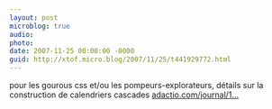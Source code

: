 ```yaml
---
layout: post
microblog: true
audio: 
photo: 
date: 2007-11-25 00:00:00 -0000
guid: http://xtof.micro.blog/2007/11/25/t441929772.html
---
```

pour les gourous css et/ou les pompeurs-explorateurs, détails sur la construction de calendriers cascades [adactio.com/journal/1...](http://adactio.com/journal/1378/)
